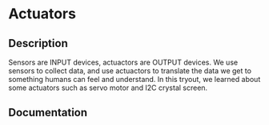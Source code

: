 # Actuators

## Description
Sensors are INPUT devices, actuactors are OUTPUT devices. 
We use sensors to collect data, and use actuactors to translate the data we get to something humans can feel and understand. 
In this tryout, we learned about some actuators such as servo motor and I2C crystal screen. 

## Documentation
